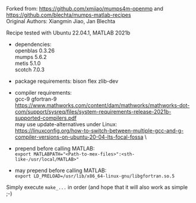 Forked from: https://github.com/xmjiao/mumps4m-openmp and https://github.com/blechta/mumps-matlab-recipes \
Original Authors: Xiangmin Jiao, Jan Blechta

Recipe tested with Ubuntu 22.04.1, MATLAB 2021b
- dependencies:\
openblas 0.3.26 \
mumps    5.6.2 \
metis    5.1.0 \
scotch   7.0.3

- package requirements:
bison flex zlib-dev

- compiler requirements: \
gcc-9 gfortran-9 \
https://www.mathworks.com/content/dam/mathworks/mathworks-dot-com/support/sysreq/files/system-requirements-release-2021b-supported-compilers.pdf \
may use update-alternatives under Linux: \
https://linuxconfig.org/how-to-switch-between-multiple-gcc-and-g-compiler-versions-on-ubuntu-20-04-lts-focal-fossa \

- prepend before calling MATLAB: \
```export MATLABPATH="<Path-to-mex-files>":<sth-like-/usr/local/MATLAB>"```

- may prepend before calling MATLAB: \
```export LD_PRELOAD=/usr/lib/x86_64-linux-gnu/libgfortran.so.5```

Simply execute ```make_...``` in order (and hope that it will also work as simple ;-)


